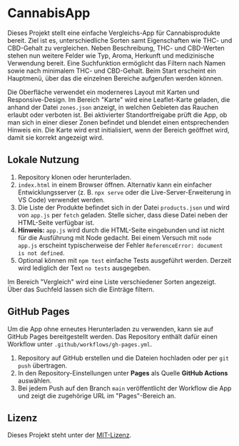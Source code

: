 # CannabisApp

Dieses Projekt stellt eine einfache Vergleichs-App für Cannabisprodukte bereit.
Ziel ist es, unterschiedliche Sorten samt Eigenschaften wie THC- und CBD-Gehalt zu vergleichen.
Neben Beschreibung, THC- und CBD-Werten stehen nun weitere Felder wie Typ, Aroma, Herkunft und medizinische Verwendung bereit.
Eine Suchfunktion ermöglicht das Filtern nach Namen sowie nach minimalem THC- und CBD-Gehalt.
Beim Start erscheint ein Hauptmenü, über das die einzelnen Bereiche aufgerufen werden können.

Die Oberfläche verwendet ein moderneres Layout mit Karten und Responsive-Design.
Im Bereich "Karte" wird eine Leaflet-Karte geladen, die anhand der Datei `zones.json` anzeigt, in welchen Gebieten das Rauchen erlaubt oder verboten ist.
Bei aktivierter Standortfreigabe prüft die App, ob man sich in einer dieser Zonen befindet und blendet einen entsprechenden Hinweis ein.
Die Karte wird erst initialisiert, wenn der Bereich geöffnet wird, damit sie korrekt angezeigt wird.

## Lokale Nutzung

1. Repository klonen oder herunterladen.
2. `index.html` in einem Browser öffnen. Alternativ kann ein einfacher Entwicklungsserver (z. B. `npx serve` oder die Live-Server-Erweiterung in VS Code) verwendet werden.
3. Die Liste der Produkte befindet sich in der Datei `products.json` und wird von `app.js` per `fetch` geladen. Stelle sicher, dass diese Datei neben der HTML-Seite verfügbar ist.
4. **Hinweis:** `app.js` wird durch die HTML-Seite eingebunden und ist nicht für die Ausführung mit Node gedacht. Bei einem Versuch mit `node app.js` erscheint typischerweise der Fehler `ReferenceError: document is not defined`.
5. Optional können mit `npm test` einfache Tests ausgeführt werden. Derzeit wird lediglich der Text `no tests` ausgegeben.

Im Bereich "Vergleich" wird eine Liste verschiedener Sorten angezeigt. Über das Suchfeld lassen sich die Einträge filtern.

## GitHub Pages

Um die App ohne erneutes Herunterladen zu verwenden, kann sie auf GitHub Pages bereitgestellt werden. Das Repository enthält dafür einen Workflow unter `.github/workflows/gh-pages.yml`.

1. Repository auf GitHub erstellen und die Dateien hochladen oder per `git push` übertragen.
2. In den Repository-Einstellungen unter **Pages** als Quelle **GitHub Actions** auswählen.
3. Bei jedem Push auf den Branch `main` veröffentlicht der Workflow die App und zeigt die zugehörige URL im "Pages"-Bereich an.

## Lizenz

Dieses Projekt steht unter der [MIT-Lizenz](LICENSE).
